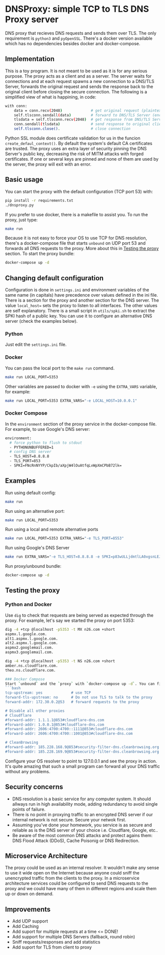 # DNSProxy: simple TCP to TLS DNS Proxy server 
DNS proxy that recieves DNS requests and sends them over TLS. The only requirement is `python3` and `pyOpenSSL`. There's a docker version available which has no dependencies besides docker and docker-compose.

## Implementation
This is a toy program. It is not meant to be used as it is for any serious purpose. The proxy acts as a client and as a server. The server waits for connections and at each request spawns a new connection to a DNS/TLS Server, forwards the original request and sends the response back to the original client before closing the secure connection. The following is a simplified view of what is happining, in code:

```bash
with conn:
    data = conn.recv(2048)             # get original request (plaintext)
    self.tlsconn.sendall(data)         # forward to DNS/TLS Server (encrypted)
    tlsdata = self.tlsconn.recv(2048)  # get response from DNS/TLS Server (encrypted)
    conn.sendall(tlsdata)              # send response to original client (plaintext)
    self.tlsconn.close().              # close connection
```

Python SSL module does certificate validation for us in the funcion `create_defaul_context()`. By default the system's default CA certificates are trusted. The proxy uses an extra layer of security pinning the DNS Server's public key, decreasing the risk of MITM attacks with forged certificates. If one or several keys are pinned and none of them are used by the server, the proxy will exit with an error.

## Basic usage
You can start the proxy with the default configuration (TCP port 53) with:
```bash
pip install -r requirements.txt
./dnsproxy.py
```

If you prefer to use docker, there is a makefile to assist you. To run the proxy, just type:
```bash
make run
```

Because it is not easy to force your OS to use TCP for DNS resolution, there's a docker-compose file that starts `unbound` on UDP port 53 and forwards all DNS requests to the proxy. More about this in [Testing the proxy](#markdown-header-testing-the-proxy) section. To start the proxy bundle:
```bash
docker-compose up -d
```

## Changing default configuration
Configuration is done in `settings.ini` and environment variables of the same name (in capitals) have precedence over values defined in the ini file. There is a section for the proxy and another section for the DNS server. The value `local_host=` sets the proxy to listen to all interfaces. The other values are self explanatory. There is a small script in `utils/spki.sh` to extract the SPKI hash of a public key. You can use it to configure an alternative DNS server (check the examples below).

### Python
Just edit the `settings.ini` file.

### Docker
You can pass the local port to the `make run` command.
```bash
make run LOCAL_PORT=5353
```

Other variables are passed to docker with `-e` using the `EXTRA_VARS` variable, for example:
```bash
make run LOCAL_PORT=5353 EXTRA_VARS="-e LOCAL_HOST=10.0.0.1"
```

### Docker Compose
In the `environment` section of the proxy service in the docker-compose file. For example, to use Google's DNS server:
```bash
environment:
  # force python to flush to stdout
  - PYTHONUNBUFFERED=1
  # config DNS server
  - TLS_HOST=8.8.8.8
  - TLS_PORT=853
  - SPKI=FNcRnNYYP/CkpIb/aXpjW4lOuAtfqLvWpXmCPbB72lk=
```

## Examples
Run using default config:
```bash
make run
```

Run using an alternative port:
```bash
make run LOCAL_PORT=5353
```

Run using a local and remote alternative ports
```bash
make run LOCAL_PORT=5353 EXTRA_VARS="-e TLS_PORT=8553"
```

Run using Google's DNS Server
```bash
make run EXTRA_VARS="-e TLS_HOST=8.8.8.8 -e SPKI=p83wULLjdmtlLA0xgsnLEJsbxPNY5JxiThviEON81z4="
```

Run proxy/unbound bundle:
```bash
docker-compose up -d
```

## Testing the proxy

### Python and Docker
Use `dig` to check that requests are being served as expected through the proxy. For example, let's say we started the proxy on port 5353:

```bash
dig -4 +tcp @localhost -p5353 -t MX n26.com +short
aspmx.l.google.com.
alt1.aspmx.l.google.com.
alt2.aspmx.l.google.com.
aspmx2.googlemail.com.
aspmx3.googlemail.com.

dig -4 +tcp @localhost -p5353 -t NS n26.com +short
amber.ns.cloudflare.com.
theo.ns.cloudflare.com.

### Docker Compose
Start `unbound` and the `proxy` with `docker-compose up -d`. You can find `unbound`'s configuration at `./unbound/unbound.conf. The most relevant changes to make it work with the proxy are:
```bash
tcp-upstream: yes             # use TCP
forward-tls-upstream: no      # Do not use TLS to talk to the proxy
forward-addr: 172.30.0.2@53   # forward requests to the proxy

# Disable all other proxies
# Cloudflare
#forward-addr: 1.1.1.1@853#cloudflare-dns.com
#forward-addr: 1.0.0.1@853#cloudflare-dns.com
#forward-addr: 2606:4700:4700::1111@853#cloudflare-dns.com
#forward-addr: 2606:4700:4700::1001@853#cloudflare-dns.com

# CleanBrowsing
#forward-addr: 185.228.168.9@853#security-filter-dns.cleanbrowsing.org
#forward-addr: 185.228.169.9@853#security-filter-dns.cleanbrowsing.org
```

Configure your OS resolver to point to 127.0.0.1 and see the proxy in action. It's quite amazing that such a small program can forward all your DNS traffic without any problems.

## Security concerns
- DNS resolution is a basic service for any computer system. It should allways run in high availability mode, adding redundancy to avoid single points of failure.
- There is no point in proxying traffic to an encrypted DNS server if our internal network is not secure. Secure your netwok first.
- Assuming you've done your homework, you service is as secure and reliable as is the DNS server of your choice i.e. Cloudflare, Google, etc..
- Be aware of the most common DNS attacks and protect agains them: DNS Flood Attack (DDoS), Cache Poisonig or DNS Redirection.

## Microservice Architecture
The proxy could be used as an internal resolver. It wouldn't make any sense to use it wide open on the Internet because anyone could sniff the unencrypted traffic from the clients to the proxy. In a microservice architecture services could be configured to send DNS requests to the proxy and we could have many of them in different regions and scale them up or down on demand.

## Improvements
- Add UDP support
- Add Caching
- Add suport for multiple requests at a time <= DONE!
- Add support for multiple DNS Servers (fallback, round robin)
- Sniff requests/responses and add statistics
- Add suport for TLS from client to proxy
